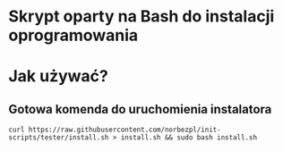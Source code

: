 # Skrypt oparty na Bash do instalacji oprogramowania
# Jak używać?

## Gotowa komenda do uruchomienia instalatora 

```
curl https://raw.githubusercontent.com/norbezpl/init-scripts/tester/install.sh > install.sh && sudo bash install.sh
```
